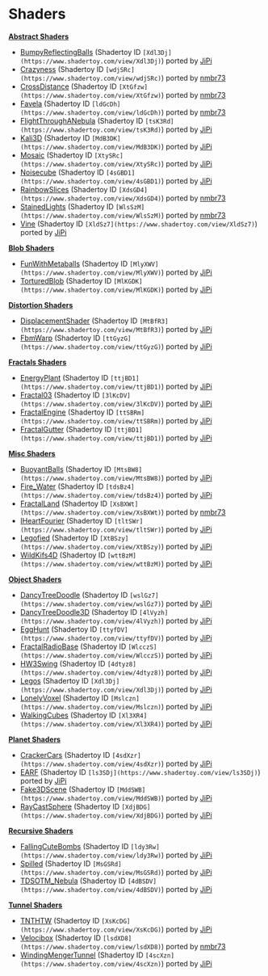 
  <!--                                                             -->
  <!--           THIS IS AN AUTOMATICALLY GENERATED FILE           -->
  <!--                                                             -->
  <!--                  D O   N O T   E D I T ! ! !                -->
  <!--                                                             -->
  <!--  ALL CHANGES WILL BE OVERWRITTEN WITHOUT ANY FURTHER NOTICE -->
  <!--                                                             -->


  # Shaders



**[Abstract Shaders](Abstract/)**
- [BumpyReflectingBalls](Abstract/BumpyReflectingBalls.md) (Shadertoy ID `[Xdl3Dj](https://www.shadertoy.com/view/Xdl3Dj)`) ported by [JiPi](../Site/Profiles/JiPi.md)
- [Crazyness](Abstract/Crazyness.md) (Shadertoy ID `[wdjSRc](https://www.shadertoy.com/view/wdjSRc)`) ported by [nmbr73](../Site/Profiles/nmbr73.md)
- [CrossDistance](Abstract/CrossDistance.md) (Shadertoy ID `[XtGfzw](https://www.shadertoy.com/view/XtGfzw)`) ported by [nmbr73](../Site/Profiles/nmbr73.md)
- [Favela](Abstract/Favela.md) (Shadertoy ID `[ldGcDh](https://www.shadertoy.com/view/ldGcDh)`) ported by [nmbr73](../Site/Profiles/nmbr73.md)
- [FlightThroughANebula](Abstract/FlightThroughANebula.md) (Shadertoy ID `[tsK3Rd](https://www.shadertoy.com/view/tsK3Rd)`) ported by [JiPi](../Site/Profiles/JiPi.md)
- [Kali3D](Abstract/Kali3D.md) (Shadertoy ID `[MdB3DK](https://www.shadertoy.com/view/MdB3DK)`) ported by [JiPi](../Site/Profiles/JiPi.md)
- [Mosaic](Abstract/Mosaic.md) (Shadertoy ID `[XtySRc](https://www.shadertoy.com/view/XtySRc)`) ported by [JiPi](../Site/Profiles/JiPi.md)
- [Noisecube](Abstract/Noisecube.md) (Shadertoy ID `[4sGBD1](https://www.shadertoy.com/view/4sGBD1)`) ported by [JiPi](../Site/Profiles/JiPi.md)
- [RainbowSlices](Abstract/RainbowSlices.md) (Shadertoy ID `[XdsGD4](https://www.shadertoy.com/view/XdsGD4)`) ported by [nmbr73](../Site/Profiles/nmbr73.md)
- [StainedLights](Abstract/StainedLights.md) (Shadertoy ID `[WlsSzM](https://www.shadertoy.com/view/WlsSzM)`) ported by [nmbr73](../Site/Profiles/nmbr73.md)
- [Vine](Abstract/Vine.md) (Shadertoy ID `[XldSz7](https://www.shadertoy.com/view/XldSz7)`) ported by [JiPi](../Site/Profiles/JiPi.md)


**[Blob Shaders](Blob/)**
- [FunWithMetaballs](Blob/FunWithMetaballs.md) (Shadertoy ID `[MlyXWV](https://www.shadertoy.com/view/MlyXWV)`) ported by [JiPi](../Site/Profiles/JiPi.md)
- [TorturedBlob](Blob/TorturedBlob.md) (Shadertoy ID `[MlKGDK](https://www.shadertoy.com/view/MlKGDK)`) ported by [JiPi](../Site/Profiles/JiPi.md)


**[Distortion Shaders](Distortion/)**
- [DisplacementShader](Distortion/DisplacementShader.md) (Shadertoy ID `[MtBfR3](https://www.shadertoy.com/view/MtBfR3)`) ported by [JiPi](../Site/Profiles/JiPi.md)
- [FbmWarp](Distortion/FbmWarp.md) (Shadertoy ID `[ttGyzG](https://www.shadertoy.com/view/ttGyzG)`) ported by [JiPi](../Site/Profiles/JiPi.md)


**[Fractals Shaders](Fractals/)**
- [EnergyPlant](Fractals/EnergyPlant.md) (Shadertoy ID `[ttjBD1](https://www.shadertoy.com/view/ttjBD1)`) ported by [JiPi](../Site/Profiles/JiPi.md)
- [Fractal03](Fractals/Fractal03.md) (Shadertoy ID `[3lKcDV](https://www.shadertoy.com/view/3lKcDV)`) ported by [JiPi](../Site/Profiles/JiPi.md)
- [FractalEngine](Fractals/FractalEngine.md) (Shadertoy ID `[ttSBRm](https://www.shadertoy.com/view/ttSBRm)`) ported by [JiPi](../Site/Profiles/JiPi.md)
- [FractalGutter](Fractals/FractalGutter.md) (Shadertoy ID `[ttjBD1](https://www.shadertoy.com/view/ttjBD1)`) ported by [JiPi](../Site/Profiles/JiPi.md)


**[Misc Shaders](Misc/)**
- [BuoyantBalls](Misc/BuoyantBalls.md) (Shadertoy ID `[MtsBW8](https://www.shadertoy.com/view/MtsBW8)`) ported by [JiPi](../Site/Profiles/JiPi.md)
- [Fire_Water](Misc/Fire_Water.md) (Shadertoy ID `[tdsBz4](https://www.shadertoy.com/view/tdsBz4)`) ported by [JiPi](../Site/Profiles/JiPi.md)
- [FractalLand](Misc/FractalLand.md) (Shadertoy ID `[XsBXWt](https://www.shadertoy.com/view/XsBXWt)`) ported by [nmbr73](../Site/Profiles/nmbr73.md)
- [IHeartFourier](Misc/IHeartFourier.md) (Shadertoy ID `[tltSWr](https://www.shadertoy.com/view/tltSWr)`) ported by [JiPi](../Site/Profiles/JiPi.md)
- [Legofied](Misc/Legofied.md) (Shadertoy ID `[XtBSzy](https://www.shadertoy.com/view/XtBSzy)`) ported by [JiPi](../Site/Profiles/JiPi.md)
- [WildKifs4D](Misc/WildKifs4D.md) (Shadertoy ID `[wttBzM](https://www.shadertoy.com/view/wttBzM)`) ported by [JiPi](../Site/Profiles/JiPi.md)


**[Object Shaders](Object/)**
- [DancyTreeDoodle](Object/DancyTreeDoodle.md) (Shadertoy ID `[wslGz7](https://www.shadertoy.com/view/wslGz7)`) ported by [JiPi](../Site/Profiles/JiPi.md)
- [DancyTreeDoodle3D](Object/DancyTreeDoodle3D.md) (Shadertoy ID `[4lVyzh](https://www.shadertoy.com/view/4lVyzh)`) ported by [JiPi](../Site/Profiles/JiPi.md)
- [EggHunt](Object/EggHunt.md) (Shadertoy ID `[ttyfDV](https://www.shadertoy.com/view/ttyfDV)`) ported by [JiPi](../Site/Profiles/JiPi.md)
- [FractalRadioBase](Object/FractalRadioBase.md) (Shadertoy ID `[WlcczS](https://www.shadertoy.com/view/WlcczS)`) ported by [JiPi](../Site/Profiles/JiPi.md)
- [HW3Swing](Object/HW3Swing.md) (Shadertoy ID `[4dtyz8](https://www.shadertoy.com/view/4dtyz8)`) ported by [JiPi](../Site/Profiles/JiPi.md)
- [Legos](Object/Legos.md) (Shadertoy ID `[Xdl3Dj](https://www.shadertoy.com/view/Xdl3Dj)`) ported by [JiPi](../Site/Profiles/JiPi.md)
- [LonelyVoxel](Object/LonelyVoxel.md) (Shadertoy ID `[Mslczn](https://www.shadertoy.com/view/Mslczn)`) ported by [JiPi](../Site/Profiles/JiPi.md)
- [WalkingCubes](Object/WalkingCubes.md) (Shadertoy ID `[Xl3XR4](https://www.shadertoy.com/view/Xl3XR4)`) ported by [JiPi](../Site/Profiles/JiPi.md)


**[Planet Shaders](Planet/)**
- [CrackerCars](Planet/CrackerCars.md) (Shadertoy ID `[4sdXzr](https://www.shadertoy.com/view/4sdXzr)`) ported by [JiPi](../Site/Profiles/JiPi.md)
- [EARF](Planet/EARF.md) (Shadertoy ID `[ls3SDj](https://www.shadertoy.com/view/ls3SDj)`) ported by [JiPi](../Site/Profiles/JiPi.md)
- [Fake3DScene](Planet/Fake3DScene.md) (Shadertoy ID `[MddSWB](https://www.shadertoy.com/view/MddSWB)`) ported by [JiPi](../Site/Profiles/JiPi.md)
- [RayCastSphere](Planet/RayCastSphere.md) (Shadertoy ID `[XdjBDG](https://www.shadertoy.com/view/XdjBDG)`) ported by [JiPi](../Site/Profiles/JiPi.md)


**[Recursive Shaders](Recursive/)**
- [FallingCuteBombs](Recursive/FallingCuteBombs.md) (Shadertoy ID `[ldy3Rw](https://www.shadertoy.com/view/ldy3Rw)`) ported by [JiPi](../Site/Profiles/JiPi.md)
- [Spilled](Recursive/Spilled.md) (Shadertoy ID `[MsGSRd](https://www.shadertoy.com/view/MsGSRd)`) ported by [JiPi](../Site/Profiles/JiPi.md)
- [TDSOTM_Nebula](Recursive/TDSOTM_Nebula.md) (Shadertoy ID `[4dBSDV](https://www.shadertoy.com/view/4dBSDV)`) ported by [JiPi](../Site/Profiles/JiPi.md)


**[Tunnel Shaders](Tunnel/)**
- [TNTHTW](Tunnel/TNTHTW.md) (Shadertoy ID `[XsKcDG](https://www.shadertoy.com/view/XsKcDG)`) ported by [JiPi](../Site/Profiles/JiPi.md)
- [Velocibox](Tunnel/Velocibox.md) (Shadertoy ID `[lsdXD8](https://www.shadertoy.com/view/lsdXD8)`) ported by [nmbr73](../Site/Profiles/nmbr73.md)
- [WindingMengerTunnel](Tunnel/WindingMengerTunnel.md) (Shadertoy ID `[4scXzn](https://www.shadertoy.com/view/4scXzn)`) ported by [JiPi](../Site/Profiles/JiPi.md)
